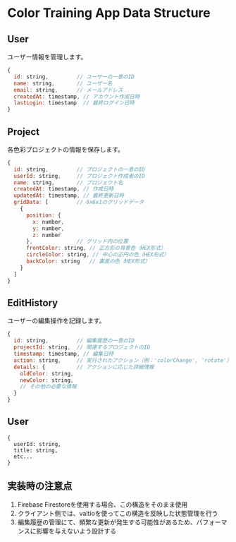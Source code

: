 # Color Training App Data Structure

## User

ユーザー情報を管理します。

```javascript
{
  id: string,         // ユーザーの一意のID
  name: string,       // ユーザー名
  email: string,      // メールアドレス
  createdAt: timestamp, // アカウント作成日時
  lastLogin: timestamp  // 最終ログイン日時
}
```

## Project

各色彩プロジェクトの情報を保存します。

```javascript
{
  id: string,         // プロジェクトの一意のID
  userId: string,     // プロジェクト作成者のID
  name: string,       // プロジェクト名
  createdAt: timestamp, // 作成日時
  updatedAt: timestamp, // 最終更新日時
  gridData: [         // 6x6x1のグリッドデータ
    {
      position: {
        x: number,
        y: number,
        z: number
      },              // グリッド内の位置
      frontColor: string, // 正方形の背景色（HEX形式）
      circleColor: string, // 中心の正円の色（HEX形式）
      backColor: string   // 裏面の色（HEX形式）
    }
  ]
}
```

## EditHistory

ユーザーの編集操作を記録します。

```javascript
{
  id: string,         // 編集履歴の一意のID
  projectId: string,  // 関連するプロジェクトのID
  timestamp: timestamp, // 編集日時
  action: string,     // 実行されたアクション（例：'colorChange', 'rotate'）
  details: {          // アクションに応じた詳細情報
    oldColor: string,
    newColor: string,
    // その他の必要な情報
  }
}
```

## User

```
{
  userId: string,
  title: string,
  etc...
}
```

## 実装時の注意点

1. Firebase Firestoreを使用する場合、この構造をそのまま使用
2. クライアント側では、valtioを使ってこの構造を反映した状態管理を行う
3. 編集履歴の管理にて、頻繁な更新が発生する可能性があるため、パフォーマンスに影響を与えないよう設計する
